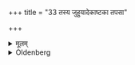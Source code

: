 +++
title = "33 तस्य जुहुयादेकाष्टका तपसा"

+++

<details><summary>मूलम्</summary>

तस्य जुहुयादेकाष्टका तपसा तप्य मानेति ३३
</details>

<details><summary>Oldenberg</summary>

33. Of that he should make an offering with (the verse), 'The Ekāṣṭakā, performing austerities' (MB. II, 3, 19).
</details>
